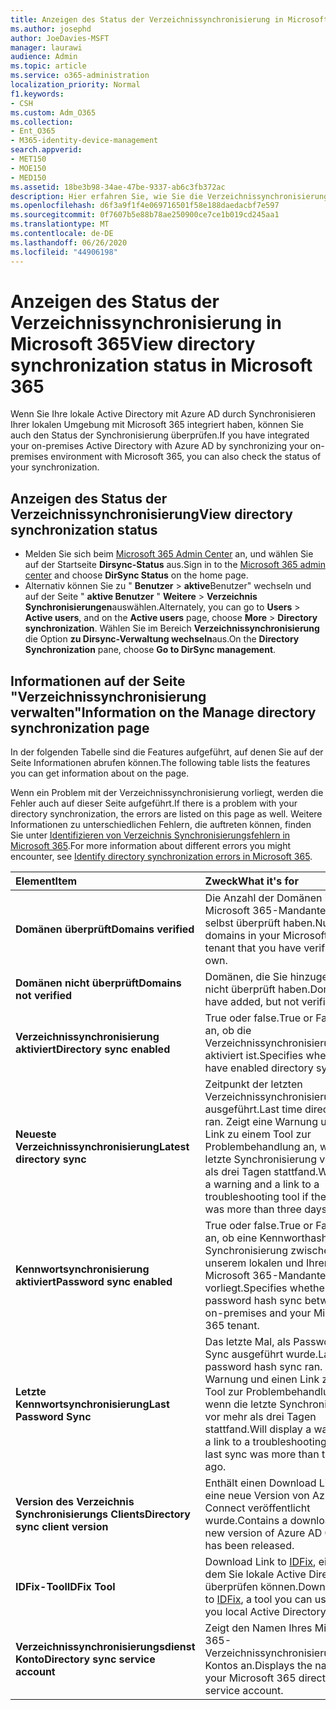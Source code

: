 ```yaml
---
title: Anzeigen des Status der Verzeichnissynchronisierung in Microsoft 365
ms.author: josephd
author: JoeDavies-MSFT
manager: laurawi
audience: Admin
ms.topic: article
ms.service: o365-administration
localization_priority: Normal
f1.keywords:
- CSH
ms.custom: Adm_O365
ms.collection:
- Ent_O365
- M365-identity-device-management
search.appverid:
- MET150
- MOE150
- MED150
ms.assetid: 18be3b98-34ae-47be-9337-ab6c3fb372ac
description: Hier erfahren Sie, wie Sie die Verzeichnissynchronisierung deaktivieren. Sie können den Status auch anzeigen.
ms.openlocfilehash: d6f3a9f1f4e069716501f58e188daedacbf7e597
ms.sourcegitcommit: 0f7607b5e88b78ae250900ce7ce1b019cd245aa1
ms.translationtype: MT
ms.contentlocale: de-DE
ms.lasthandoff: 06/26/2020
ms.locfileid: "44906198"
---
```

# <a name="view-directory-synchronization-status-in-microsoft-365"></a><span data-ttu-id="b8d6a-104">Anzeigen des Status der Verzeichnissynchronisierung in Microsoft 365</span><span class="sxs-lookup"><span data-stu-id="b8d6a-104">View directory synchronization status in Microsoft 365</span></span>

<span data-ttu-id="b8d6a-105">Wenn Sie Ihre lokale Active Directory mit Azure AD durch Synchronisieren Ihrer lokalen Umgebung mit Microsoft 365 integriert haben, können Sie auch den Status der Synchronisierung überprüfen.</span><span class="sxs-lookup"><span data-stu-id="b8d6a-105">If you have integrated your on-premises Active Directory with Azure AD by synchronizing your on-premises environment with Microsoft 365, you can also check the status of your synchronization.</span></span>
  
## <a name="view-directory-synchronization-status"></a><span data-ttu-id="b8d6a-106">Anzeigen des Status der Verzeichnissynchronisierung</span><span class="sxs-lookup"><span data-stu-id="b8d6a-106">View directory synchronization status</span></span>

- <span data-ttu-id="b8d6a-107">Melden Sie sich beim [Microsoft 365 Admin Center](https://admin.microsoft.com) an, und wählen Sie auf der Startseite **Dirsync-Status** aus.</span><span class="sxs-lookup"><span data-stu-id="b8d6a-107">Sign in to the [Microsoft 365 admin center](https://admin.microsoft.com) and choose **DirSync Status** on the home page.</span></span>
- <span data-ttu-id="b8d6a-108">Alternativ können Sie zu " **Benutzer** \> **aktive**Benutzer" wechseln und auf der Seite " **aktive Benutzer** " **Weitere** \> **Verzeichnis Synchronisierungen**auswählen.</span><span class="sxs-lookup"><span data-stu-id="b8d6a-108">Alternately, you can go to **Users** \> **Active users**, and on the **Active users** page, choose **More** \> **Directory synchronization**.</span></span> <span data-ttu-id="b8d6a-109">Wählen Sie im Bereich **Verzeichnissynchronisierung** die Option **zu Dirsync-Verwaltung wechseln**aus.</span><span class="sxs-lookup"><span data-stu-id="b8d6a-109">On the **Directory Synchronization** pane, choose **Go to DirSync management**.</span></span>

## <a name="information-on-the-manage-directory-synchronization-page"></a><span data-ttu-id="b8d6a-110">Informationen auf der Seite "Verzeichnissynchronisierung verwalten"</span><span class="sxs-lookup"><span data-stu-id="b8d6a-110">Information on the Manage directory synchronization page</span></span>

<span data-ttu-id="b8d6a-111">In der folgenden Tabelle sind die Features aufgeführt, auf denen Sie auf der Seite Informationen abrufen können.</span><span class="sxs-lookup"><span data-stu-id="b8d6a-111">The following table lists the features you can get information about on the page.</span></span>
  
<span data-ttu-id="b8d6a-112">Wenn ein Problem mit der Verzeichnissynchronisierung vorliegt, werden die Fehler auch auf dieser Seite aufgeführt.</span><span class="sxs-lookup"><span data-stu-id="b8d6a-112">If there is a problem with your directory synchronization, the errors are listed on this page as well.</span></span> <span data-ttu-id="b8d6a-113">Weitere Informationen zu unterschiedlichen Fehlern, die auftreten können, finden Sie unter [Identifizieren von Verzeichnis Synchronisierungsfehlern in Microsoft 365](identify-directory-synchronization-errors.md).</span><span class="sxs-lookup"><span data-stu-id="b8d6a-113">For more information about different errors you might encounter, see [Identify directory synchronization errors in Microsoft 365](identify-directory-synchronization-errors.md).</span></span>
  
|<span data-ttu-id="b8d6a-114">**Element**</span><span class="sxs-lookup"><span data-stu-id="b8d6a-114">**Item**</span></span>|<span data-ttu-id="b8d6a-115">**Zweck**</span><span class="sxs-lookup"><span data-stu-id="b8d6a-115">**What it's for**</span></span>|
|:-----|:-----|
|<span data-ttu-id="b8d6a-116">**Domänen überprüft**</span><span class="sxs-lookup"><span data-stu-id="b8d6a-116">**Domains verified**</span></span> | <span data-ttu-id="b8d6a-117">Die Anzahl der Domänen in Ihrem Microsoft 365-Mandanten, die Sie selbst überprüft haben.</span><span class="sxs-lookup"><span data-stu-id="b8d6a-117">Number of domains in your Microsoft 365 tenant that you have verified you own.</span></span> |
|<span data-ttu-id="b8d6a-118">**Domänen nicht überprüft**</span><span class="sxs-lookup"><span data-stu-id="b8d6a-118">**Domains not verified**</span></span> | <span data-ttu-id="b8d6a-119">Domänen, die Sie hinzugefügt, aber nicht überprüft haben.</span><span class="sxs-lookup"><span data-stu-id="b8d6a-119">Domains you have added, but not verified.</span></span> |
|<span data-ttu-id="b8d6a-120">**Verzeichnissynchronisierung aktiviert**</span><span class="sxs-lookup"><span data-stu-id="b8d6a-120">**Directory sync enabled**</span></span> |<span data-ttu-id="b8d6a-121">True oder false.</span><span class="sxs-lookup"><span data-stu-id="b8d6a-121">True or False.</span></span> <span data-ttu-id="b8d6a-122">Gibt an, ob die Verzeichnissynchronisierung aktiviert ist.</span><span class="sxs-lookup"><span data-stu-id="b8d6a-122">Specifies whether you have enabled directory sync.</span></span> |
|<span data-ttu-id="b8d6a-123">**Neueste Verzeichnissynchronisierung**</span><span class="sxs-lookup"><span data-stu-id="b8d6a-123">**Latest directory sync**</span></span> | <span data-ttu-id="b8d6a-124">Zeitpunkt der letzten Verzeichnissynchronisierung wurde ausgeführt.</span><span class="sxs-lookup"><span data-stu-id="b8d6a-124">Last time directory sync ran.</span></span> <span data-ttu-id="b8d6a-125">Zeigt eine Warnung und einen Link zu einem Tool zur Problembehandlung an, wenn die letzte Synchronisierung vor mehr als drei Tagen stattfand.</span><span class="sxs-lookup"><span data-stu-id="b8d6a-125">Will display a warning and a link to a troubleshooting tool if the last sync was more than three days ago.</span></span> |
|<span data-ttu-id="b8d6a-126">**Kennwortsynchronisierung aktiviert**</span><span class="sxs-lookup"><span data-stu-id="b8d6a-126">**Password sync enabled**</span></span> | <span data-ttu-id="b8d6a-127">True oder false.</span><span class="sxs-lookup"><span data-stu-id="b8d6a-127">True or False.</span></span> <span data-ttu-id="b8d6a-128">Gibt an, ob eine Kennworthash Synchronisierung zwischen unserem lokalen und Ihrem Microsoft 365-Mandanten vorliegt.</span><span class="sxs-lookup"><span data-stu-id="b8d6a-128">Specifies whether you have password hash sync between our on-premises and your Microsoft 365 tenant.</span></span> |
|<span data-ttu-id="b8d6a-129">**Letzte Kennwortsynchronisierung**</span><span class="sxs-lookup"><span data-stu-id="b8d6a-129">**Last Password Sync**</span></span> | <span data-ttu-id="b8d6a-130">Das letzte Mal, als Password Hash Sync ausgeführt wurde.</span><span class="sxs-lookup"><span data-stu-id="b8d6a-130">Last time password hash sync ran.</span></span> <span data-ttu-id="b8d6a-131">Zeigt eine Warnung und einen Link zu einem Tool zur Problembehandlung an, wenn die letzte Synchronisierung vor mehr als drei Tagen stattfand.</span><span class="sxs-lookup"><span data-stu-id="b8d6a-131">Will display a warning and a link to a troubleshooting tool if the last sync was more than three days ago.</span></span> |
|<span data-ttu-id="b8d6a-132">**Version des Verzeichnis Synchronisierungs Clients**</span><span class="sxs-lookup"><span data-stu-id="b8d6a-132">**Directory sync client version**</span></span> | <span data-ttu-id="b8d6a-133">Enthält einen Download Link, wenn eine neue Version von Azure AD Connect veröffentlicht wurde.</span><span class="sxs-lookup"><span data-stu-id="b8d6a-133">Contains a download link if a new version of Azure AD Connect has been released.</span></span> |
|<span data-ttu-id="b8d6a-134">**IDFix-Tool**</span><span class="sxs-lookup"><span data-stu-id="b8d6a-134">**IDFix Tool**</span></span> | <span data-ttu-id="b8d6a-135">Download Link to [IDFix](install-and-run-idfix.md), ein Tool, mit dem Sie lokale Active Directory überprüfen können.</span><span class="sxs-lookup"><span data-stu-id="b8d6a-135">Download link to [IDFix](install-and-run-idfix.md), a tool you can use to check you local Active Directory.</span></span> |
|<span data-ttu-id="b8d6a-136">**Verzeichnissynchronisierungsdienst Konto**</span><span class="sxs-lookup"><span data-stu-id="b8d6a-136">**Directory sync service account**</span></span> | <span data-ttu-id="b8d6a-137">Zeigt den Namen Ihres Microsoft 365-Verzeichnissynchronisierungsdienst Kontos an.</span><span class="sxs-lookup"><span data-stu-id="b8d6a-137">Displays the name of your Microsoft 365 directory sync service account.</span></span> |
